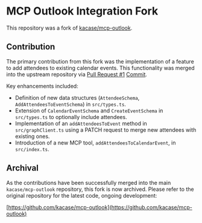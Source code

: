 # MCP Outlook Integration Fork

This repository was a fork of [kacase/mcp-outlook](https://github.com/kacase/mcp-outlook).

## Contribution

The primary contribution from this fork was the implementation of a feature to add attendees to existing calendar events. This functionality was merged into the upstream repository via [Pull Request #1](https://github.com/kacase/mcp-outlook/pull/1) 
[Commit](https://github.com/kacase/mcp-outlook/pull/1/commits/a91214804f52fe3c951f67ce2e6fae39433ea9b9).

Key enhancements included:
- Definition of new data structures (`AttendeeSchema`, `AddAttendeesToEventSchema`) in `src/types.ts`.
- Extension of `CalendarEventSchema` and `CreateEventSchema` in `src/types.ts` to optionally include attendees.
- Implementation of an `addAttendeesToEvent` method in `src/graphClient.ts` using a PATCH request to merge new attendees with existing ones.
- Introduction of a new MCP tool, `addAttendeesToCalendarEvent`, in `src/index.ts`.

## Archival

As the contributions have been successfully merged into the main `kacase/mcp-outlook` repository, this fork is now archived. Please refer to the original repository for the latest code, ongoing development:

[https://github.com/kacase/mcp-outlook](https://github.com/kacase/mcp-outlook)
